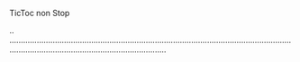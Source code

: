 TicToc non Stop

..
.................................................................................................................................................................................................